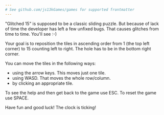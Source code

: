 ```yaml
---
# See github.com/js13kGames/games for supported frontmatter
---
```

"Glitched 15" is supposed to be a classic sliding puzzle. But because of lack of time the developer has left a few unfixed bugs. That causes glitches from time to time. You'll see :-)

Your goal is to reposition the tiles in ascending order from 1 (the top left corner) to 15 counting left to right. The hole has to be in the bottom right corner.

You can move the tiles in the following ways:
- using the arrow keys. This moves just one tile.
- using WASD. That moves the whole row/column.
- by clicking an appropriate tile.

To see the help and then get back to the game use ESC. To reset the game use SPACE.

Have fun and good luck! The clock is ticking!
